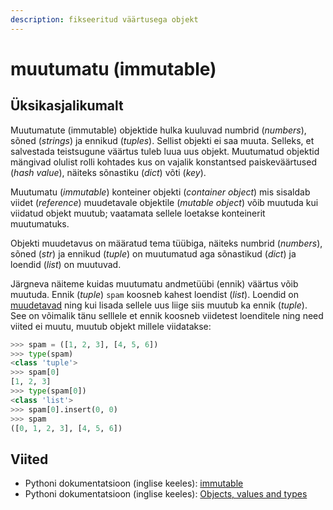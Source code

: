 ```yaml
---
description: fikseeritud väärtusega objekt
---
```


# muutumatu \(immutable\)

## Üksikasjalikumalt

Muutumatute \(immutable\) objektide hulka kuuluvad numbrid \(_numbers_\), sõned \(_strings_\) ja ennikud \(_tuples_\). Sellist objekti ei saa muuta. Selleks, et salvestada teistsugune väärtus tuleb luua uus objekt. Muutumatud objektid mängivad olulist rolli kohtades kus on vajalik konstantsed paiskeväärtused \(_hash value_\), näiteks sõnastiku \(_dict_\) võti \(_key_\).

Muutumatu \(_immutable_\) konteiner objekti \(_container object_\)  mis sisaldab viidet \(_reference_\) muudetavale objektile \(_mutable object_\) võib muutuda kui viidatud objekt muutub; vaatamata sellele loetakse konteinerit muutumatuks. 

Objekti muudetavus on määratud tema tüübiga, näiteks numbrid \(_numbers_\), sõned \(_str_\) ja ennikud \(_tuple_\) on muutumatud aga sõnastikud \(_dict_\) ja loendid \(_list_\) on muutuvad.

Järgneva näiteme kuidas muutumatu andmetüübi \(ennik\) väärtus võib muutuda. Ennik \(_tuple_\) `spam` koosneb kahest loendist \(_list_\). Loendid on [muudetavad](muudetav-mutable.md) ning kui lisada sellele uus liige siis muutub ka ennik \(_tuple_\). See on võimalik tänu selllele et ennik koosneb viidetest loenditele ning need viited ei muutu, muutub objekt millele viidatakse: 

```python
>>> spam = ([1, 2, 3], [4, 5, 6])
>>> type(spam)   
<class 'tuple'>                
>>> spam[0]
[1, 2, 3]
>>> type(spam[0])
<class 'list'>                  
>>> spam[0].insert(0, 0)
>>> spam
([0, 1, 2, 3], [4, 5, 6])
```

## Viited

* Pythoni dokumentatsioon \(inglise keeles\): [immutable](https://docs.python.org/3/glossary.html#term-immutable)
* Pythoni dokumentatsioon \(inglise keeles\): [Objects, values and types](https://docs.python.org/3/reference/datamodel.html#objects-values-and-types)


